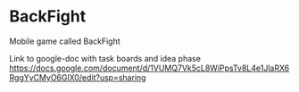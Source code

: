 # BackFight
Mobile game called BackFight

Link to google-doc with task boards and idea phase
https://docs.google.com/document/d/1VUMQ7Vk5cL8WiPpsTv8L4e1JlaRX6RggYyCMyO6GlX0/edit?usp=sharing
